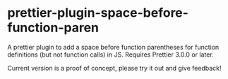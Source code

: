 # prettier-plugin-space-before-function-paren

A prettier plugin to add a space before function parentheses for function definitions (but not function calls) in JS.
Requires Prettier 3.0.0 or later.

Current version is a proof of concept, please try it out and give feedback!

